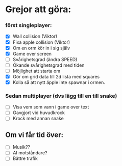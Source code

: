 # Grejor att göra:

### först singleplayer:
- [x] Wall collision (Viktor)
- [x] Fixa apple collision (Viktor)
- [x] Om en orm kör in i sig själv
- [x] Game over screen
- [ ] Svårighetsgrad (ändra SPEED)
- [ ] Ökande svårighetsgrad med tiden
- [ ] Möjlighet att starta om
- [x] Gör om grid data till 2d lista med squares
- [x] Kolla så att nytt äpple inte spawnar i ormen.

### Sedan multiplayer (dvs lägg till en till snake)
- [ ] Visa vem som vann i game over text
- [ ] Oavgjort vid huvudkrock
- [ ] Krock med annan snake

## Om vi får tid över:
- [ ] Musik??
- [ ] AI motståndare?
- [ ] Bättre trafik
